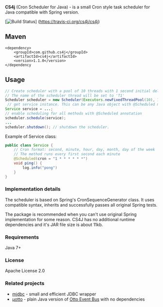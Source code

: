 __CS4j__  (Cron Scheduler for Java) - is a small Cron style task scheduler for Java compatible with Spring version.

[![Build Status](https://travis-ci.org/cs4j/cs4j.svg?branch=master)]	(https://travis-ci.org/cs4j/cs4j)

## Maven

    <dependency>
        <groupId>com.github.cs4j</groupId>
        <artifactId>cs4j</artifactId>
        <version>1.1.0</version>
    </dependency

## Usage

```java
// Create scheduler with a pool of 10 threads with 1 second initial delay and 3 seconds check interval. 
// The name of the scheduler thread will be set to 'T1'
Scheduler scheduler = new Scheduler(Executors.newFixedThreadPool(10), 1, 3, TimeUnit.SECONDS, "T1") ;
 // get service instance. This can be any Java object with @Scheduled methods.
Service service = ...; 
// enable scheduling for all methods with @Scheduled annotation
scheduler.schedule(service); 
...
scheduler.shutdown(); // shutdown the scheduler.
```

Example of Service class:
```java
public class Service {
    // Cron format: second, minute, hour, day, month, day of the week
    // The method runs every first second each minute
    @Scheduled(cron = "1 * * * * * *")   
    void ping() {
        log.info("pong")
    }
}

```

### Implementation details
The scheduler is based on Spring's CronSequenceGenerator class. It uses compatible syntax, inherits and successfully passes all original Spring tests.
 
The package is recommended when you can't use original Spring implementation for some reason.
CS4J has no additional runtime dependencies and it's JAR file size is about 11kb.


### Requirements

Java 7+


### License

Apache License 2.0

### Related projects
* [mjdbc](https://github.com/mjdbc/mjdbc) - small and efficient JDBC wrapper
* [μotto](https://github.com/uotto/uotto) - plain Java version of [Otto Event Bus](https://github.com/square/otto) with no dependencies


